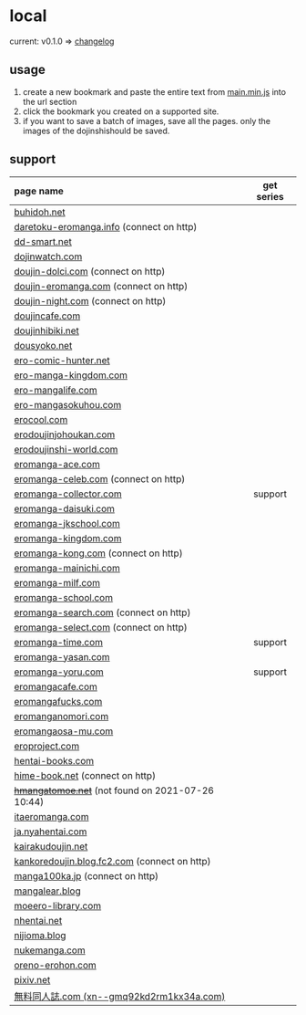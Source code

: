 # local

current: v0.1.0
=> [changelog](./ChangeLog.md)

## usage
1. create a new bookmark and paste the entire text from [main.min.js](./main.min.js) into the url section
1. click the bookmark you created on a supported site.
1. if you want to save a batch of images, save all the pages. only the images of the dojinshishould be saved.

## support
| page name | get series |
|:--|:--:|
| [buhidoh.net](https://buhidoh.net) | |
| [daretoku-eromanga.info](http://daretoku-eromanga.info) (connect on http) | |
| [dd-smart.net](https://dd-smart.net) | |
| [dojinwatch.com](https://dojinwatch.com) | |
| [doujin-dolci.com](http://doujin-dolci.com) (connect on http) | |
| [doujin-eromanga.com](http://doujin-eromanga.com) (connect on http) | |
| [doujin-night.com](http://doujin-night.com) (connect on http) | |
| [doujincafe.com](https://doujincafe.com) | |
| [doujinhibiki.net](https://doujinhibiki.net) | |
| [dousyoko.net](https://dousyoko.net) | |
| [ero-comic-hunter.net](https://ero-comic-hunter.net) | |
| [ero-manga-kingdom.com](https://ero-manga-kingdom.com) | |
| [ero-mangalife.com](https://ero-mangalife.com) | |
| [ero-mangasokuhou.com](https://ero-mangasokuhou.com) | |
| [erocool.com](https://erocool.com) | |
| [erodoujinjohoukan.com](https://erodoujinjohoukan.com) | |
| [erodoujinshi-world.com](https://erodoujinshi-world.com) | |
| [eromanga-ace.com](http://eromanga-ace.com) | |
| [eromanga-celeb.com](http://eromanga-celeb.com) (connect on http) | |
| [eromanga-collector.com](https://eromanga-collector.com) | support |
| [eromanga-daisuki.com](https://eromanga-daisuki.com) | |
| [eromanga-jkschool.com](https://eromanga-jkschool.com) | |
| [eromanga-kingdom.com](https://ero-manga-kingdom.com) | |
| [eromanga-kong.com](http://eromanga-kong.com) (connect on http) | |
| [eromanga-mainichi.com](http://eromanga-mainichi.com) | |
| [eromanga-milf.com](https://eromanga-milf.com) | |
| [eromanga-school.com](https://eromanga-school.com) | |
| [eromanga-search.com](http://eromanga-search.com) (connect on http) | |
| [eromanga-select.com](http://eromanga-select.com) (connect on http) | |
| [eromanga-time.com](https://eromanga-time.com) | support |
| [eromanga-yasan.com](https://eromanga-yasan.com) | |
| [eromanga-yoru.com](https://eromanga-yoru.com) | support |
| [eromangacafe.com](https://eromangacafe.com) | |
| [eromangafucks.com](https://eromangafucks.com) | |
| [eromanganomori.com](https://eromanganomori.com) | |
| [eromangaosa-mu.com](https://eromangaosa-mu.com) | |
| [eroproject.com](https://eroproject.com) | |
| [hentai-books.com](https://hentai-books.com) | |
| [hime-book.net](http://hime-book.net) (connect on http) | |
| ~~[hmangatomoe.net](https://hmangatomoe.net)~~ (not found on 2021-07-26 10:44) | |
| [itaeromanga.com](https://itaeromanga.com) | |
| [ja.nyahentai.com](https://ja.nyahentai.com) | |
| [kairakudoujin.net](https://kairakudoujin.net) | |
| [kankoredoujin.blog.fc2.com](http://kankoredoujin.blog.fc2.com) (connect on http) | |
| [manga100ka.jp](http://manga100ka.jp) (connect on http) | |
| [mangalear.blog](https://mangalear.blog) | |
| [moeero-library.com](https://moeero-library.com) | |
| [nhentai.net](https://nhentai.net) | |
| [nijioma.blog](https://nijioma.blog) | |
| [nukemanga.com](https://nukemanga.com) | |
| [oreno-erohon.com](https://oreno-erohon.com) | |
| [pixiv.net](https://pixiv.net) | |
| [無料同人誌.com (xn--gmq92kd2rm1kx34a.com)](https://xn--gmq92kd2rm1kx34a.com) | |
